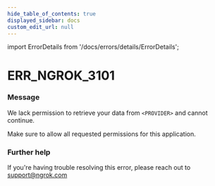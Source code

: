 ```yaml
---
hide_table_of_contents: true
displayed_sidebar: docs
custom_edit_url: null
---
```


import ErrorDetails from '/docs/errors/details/ErrorDetails';

# ERR_NGROK_3101

### Message
We lack permission to retrieve your data from `<PROVIDER>` and cannot continue.

Make sure to allow all requested permissions for this application.

### Further help
If you're having trouble resolving this error, please reach out to [support@ngrok.com](mailto:support@ngrok.com?subject=Help%20with%20ERR_NGROK_3101)

<ErrorDetails error='err_ngrok_3101' />
